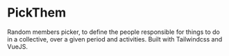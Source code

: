 # PickThem
Random members picker, to define the people responsible for things to do in a collective, over a given period and activities. Built with Tailwindcss and VueJS.
